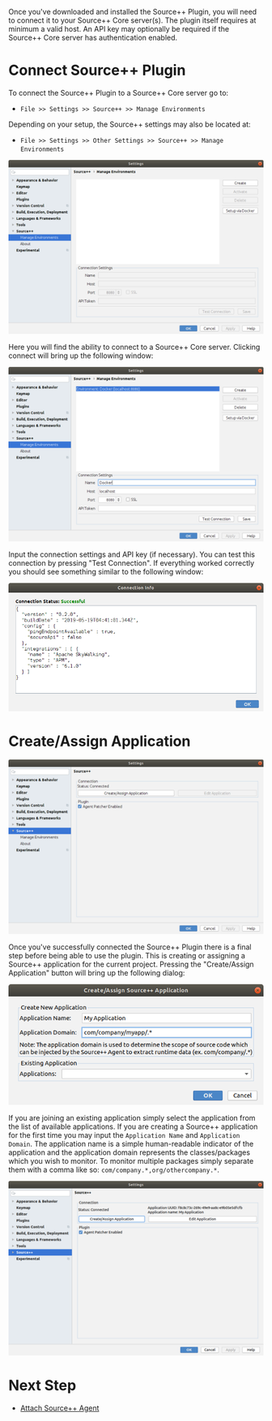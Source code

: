 Once you've downloaded and installed the Source++ Plugin, you will need to connect it to your Source++ Core server(s). The plugin itself requires at minimum a valid host. An API key may optionally be required if the Source++ Core server has authentication enabled.

# Connect Source++ Plugin

To connect the Source++ Plugin to a Source++ Core server go to:
 - `File >> Settings >> Source++ >> Manage Environments`
 
Depending on your setup, the Source++ settings may also be located at:
 - `File >> Settings >> Other Settings >> Source++ >> Manage Environments`

![](../../images/plugin/Manage%20Environments.png)

Here you will find the ability to connect to a Source++ Core server. Clicking connect will bring up the following window:

![](../../images/plugin/Connect%20Source++.png)

Input the connection settings and API key (if necessary). You can test this connection by pressing "Test Connection". If everything worked correctly you should see something similar to the following window:

![](../../images/plugin/Successful%20Connection.png)

# Create/Assign Application

![](../../images/plugin/Status%20Connected.png)

Once you've successfully connected the Source++ Plugin there is a final step before being able to use the plugin. This is creating or assigning a Source++ application for the current project. Pressing the "Create/Assign Application" button will bring up the following dialog:

![](../../images/plugin/Create%20Application.png)

If you are joining an existing application simply select the application from the list of available applications. If you are creating a Source++ application for the first time you may input the `Application Name` and `Application Domain`. The application name is a simple human-readable indicator of the application and the application domain represents the classes/packages which you wish to monitor. To monitor multiple packages simply separate them with a comma like so: `com/company.*,org/othercompany.*`.

![](../../images/plugin/Application%20Connected.png)

# Next Step

- [Attach Source++ Agent](./07-attach-source-agent.md)
